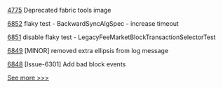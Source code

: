 
[4775](https://github.com/hyperledger/fabric/pull/4775) Deprecated fabric tools image

[6852](https://github.com/hyperledger/besu/pull/6852) flaky test - BackwardSyncAlgSpec - increase timeout

[6851](https://github.com/hyperledger/besu/pull/6851) disable flaky test - LegacyFeeMarketBlockTransactionSelectorTest

[6849](https://github.com/hyperledger/besu/pull/6849) [MINOR] removed extra ellipsis from log message

[6848](https://github.com/hyperledger/besu/pull/6848) [Issue-6301] Add bad block events


[See more >>>](https://start-here.hyperledger.org/pull-requests)
